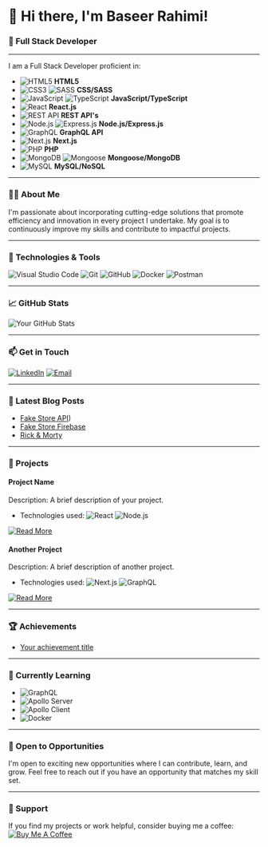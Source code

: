 # 👋 Hi there, I'm Baseer Rahimi!

### 🌟 Full Stack Developer

---

I am a Full Stack Developer proficient in:
- ![HTML5](https://img.shields.io/badge/-HTML5-E34F26?style=flat-square&logo=html5&logoColor=white) **HTML5**
- ![CSS3](https://img.shields.io/badge/-CSS3-1572B6?style=flat-square&logo=css3) ![SASS](https://img.shields.io/badge/-SASS-CC6699?style=flat-square&logo=sass&logoColor=white) **CSS/SASS**
- ![JavaScript](https://img.shields.io/badge/-JavaScript-F7DF1E?style=flat-square&logo=javascript&logoColor=black) ![TypeScript](https://img.shields.io/badge/-TypeScript-007ACC?style=flat-square&logo=typescript&logoColor=white) **JavaScript/TypeScript**
- ![React](https://img.shields.io/badge/-React-61DAFB?style=flat-square&logo=react&logoColor=black) **React.js**
- ![REST API](https://img.shields.io/badge/-REST%20API-FF6F00?style=flat-square&logo=restful&logoColor=white) **REST API's**
- ![Node.js](https://img.shields.io/badge/-Node.js-339933?style=flat-square&logo=node.js&logoColor=white) ![Express.js](https://img.shields.io/badge/-Express.js-000000?style=flat-square&logo=express&logoColor=white) **Node.js/Express.js**
- ![GraphQL](https://img.shields.io/badge/-GraphQL-E10098?style=flat-square&logo=graphql&logoColor=white) **GraphQL API**
- ![Next.js](https://img.shields.io/badge/-Next.js-000000?style=flat-square&logo=nextdotjs&logoColor=white) **Next.js**
- ![PHP](https://img.shields.io/badge/-PHP-777BB4?style=flat-square&logo=php&logoColor=white) **PHP**
- ![MongoDB](https://img.shields.io/badge/-MongoDB-47A248?style=flat-square&logo=mongodb&logoColor=white) ![Mongoose](https://img.shields.io/badge/-Mongoose-880000?style=flat-square&logo=mongoose) **Mongoose/MongoDB**
- ![MySQL](https://img.shields.io/badge/-MySQL-4479A1?style=flat-square&logo=mysql&logoColor=white) **MySQL/NoSQL**

---

### 👨‍💻 About Me
I'm passionate about incorporating cutting-edge solutions that promote efficiency and innovation in every project I undertake. My goal is to continuously improve my skills and contribute to impactful projects.

---

### 🔧 Technologies & Tools

![Visual Studio Code](https://img.shields.io/badge/-VS%20Code-007ACC?style=flat-square&logo=visual-studio-code)
![Git](https://img.shields.io/badge/-Git-F05032?style=flat-square&logo=git&logoColor=white)
![GitHub](https://img.shields.io/badge/-GitHub-181717?style=flat-square&logo=github)
![Docker](https://img.shields.io/badge/-Docker-2496ED?style=flat-square&logo=docker&logoColor=white)
![Postman](https://img.shields.io/badge/-Postman-FF6C37?style=flat-square&logo=postman&logoColor=white)

---

### 📈 GitHub Stats

![Your GitHub Stats](https://github-readme-stats.vercel.app/api?username=MohammadBaseer&show_icons=true&theme=radical)

---

### 📫 Get in Touch

[![LinkedIn](https://img.shields.io/badge/-LinkedIn-0077B5?style=flat-square&logo=linkedin&logoColor=white)](https://linkedin.com/in/baseer-rahimi)
[![Email](https://img.shields.io/badge/-Email-D14836?style=flat-square&logo=gmail&logoColor=white)](mohammadbaseer25@gmail.com)

---

### 📝 Latest Blog Posts

<!-- BLOG-POST-LIST:START -->
- [Fake Store API]([https://fake-store-phi-seven.vercel.app]))
- [Fake Store Firebase]([https://fake-store-firebase.vercel.app])
- [Rick & Morty]([https://rick-and-morty-characters-api.vercel.app])
<!--- [Fake Store Firebase]([https://fake-store-firebase.vercel.app])
 BLOG-POST-LIST:END -->

---

### 🎯 Projects

#### Project Name
Description: A brief description of your project.
- Technologies used: ![React](https://img.shields.io/badge/-React-61DAFB?style=flat-square&logo=react&logoColor=black) ![Node.js](https://img.shields.io/badge/-Node.js-339933?style=flat-square&logo=node.js&logoColor=white)

[![Read More](https://img.shields.io/badge/-Read%20More-blue?style=flat-square)](project-url)

#### Another Project
Description: A brief description of another project.
- Technologies used: ![Next.js](https://img.shields.io/badge/-Next.js-000000?style=flat-square&logo=nextdotjs&logoColor=white) ![GraphQL](https://img.shields.io/badge/-GraphQL-E10098?style=flat-square&logo=graphql&logoColor=white)

[![Read More](https://img.shields.io/badge/-Read%20More-blue?style=flat-square)](project-url)

---

### 🏆 Achievements

- [Your achievement title](achievement-url)

---
<!---
### 📚 Education

- **Degree Name** in **Field of Study**
  - Rana University, 2019
    - BCS Software Engineering. 
  - Code Academy Berlin, 2024
    - Intensive and onsite full-time Web Development course for 6 months, with a total of 840 hours of practical project-based work. All projects were carried out using the Agile / SCRUM framework, including code reviews, spikes, and presentations.

---
-->
### 🌱 Currently Learning

- ![GraphQL](https://img.shields.io/badge/-GraphQL-E10098?style=flat-square&logo=graphql&logoColor=white)
- ![Apollo Server](https://img.shields.io/badge/-Apollo%20Server-311C87?style=flat-square&logo=apollo-graphql&logoColor=white)
- ![Apollo Client](https://img.shields.io/badge/-Apollo%20Client-311C87?style=flat-square&logo=apollo-graphql&logoColor=white)
- ![Docker](https://img.shields.io/badge/-Docker-2496ED?style=flat-square&logo=docker&logoColor=white)

---

### 📅 Open to Opportunities

I'm open to exciting new opportunities where I can contribute, learn, and grow. Feel free to reach out if you have an opportunity that matches my skill set.

---

### 🤝 Support

If you find my projects or work helpful, consider buying me a coffee:
[![Buy Me A Coffee](https://img.shields.io/badge/-Buy%20Me%20a%20Coffee-FFDD00?style=flat-square&logo=buy-me-a-coffee&logoColor=black)](https://www.buymeacoffee.com/your-coffee-url)
